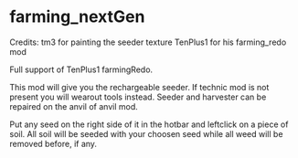 # farming_nextGen

Credits:
tm3 for painting the seeder texture
TenPlus1 for his farming_redo mod


Full support of TenPlus1 farmingRedo.

This mod will give you the rechargeable
seeder. If technic mod is not present you will
wearout tools instead. Seeder and harvester can
be repaired on the anvil of anvil mod.

Put any seed on the right side of it in the hotbar
and leftclick on a piece of soil. 
All soil will be seeded with your choosen seed while
all weed will be removed before, if any.

